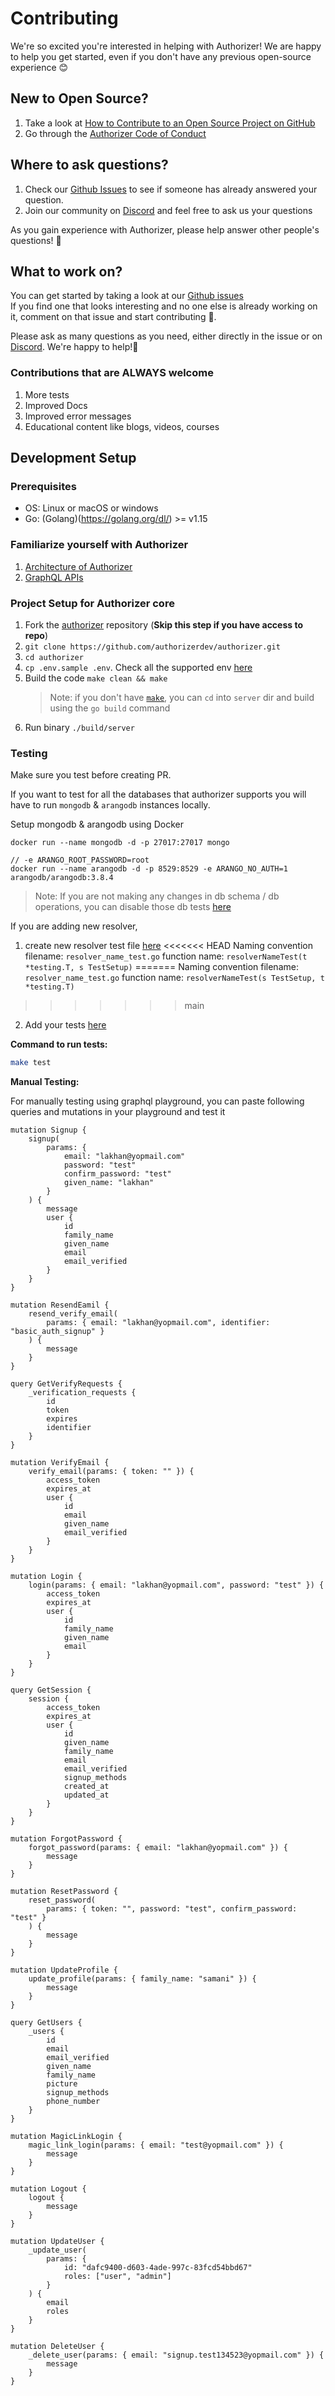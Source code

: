 # Contributing

We're so excited you're interested in helping with Authorizer! We are happy to help you get started, even if you don't have any previous open-source experience :blush:

## New to Open Source?

1. Take a look at [How to Contribute to an Open Source Project on GitHub](https://egghead.io/courses/how-to-contribute-to-an-open-source-project-on-github)
2. Go through the [Authorizer Code of Conduct](https://github.com/authorizerdev/authorizer/blob/main/.github/CODE_OF_CONDUCT.md)

## Where to ask questions?

1. Check our [Github Issues](https://github.com/authorizerdev/authorizer/issues) to see if someone has already answered your question.
2. Join our community on [Discord](https://discord.gg/Zv2D5h6kkK) and feel free to ask us your questions

As you gain experience with Authorizer, please help answer other people's questions! :pray:

## What to work on?

You can get started by taking a look at our [Github issues](https://github.com/authorizerdev/authorizer/issues)  
If you find one that looks interesting and no one else is already working on it, comment on that issue and start contributing 🙂.

Please ask as many questions as you need, either directly in the issue or on [Discord](https://discord.gg/Zv2D5h6kkK). We're happy to help!:raised_hands:

### Contributions that are ALWAYS welcome

1. More tests
2. Improved Docs
3. Improved error messages
4. Educational content like blogs, videos, courses

## Development Setup

### Prerequisites

- OS: Linux or macOS or windows
- Go: (Golang)(https://golang.org/dl/) >= v1.15

### Familiarize yourself with Authorizer

1. [Architecture of Authorizer](http://docs.authorizer.dev/)
2. [GraphQL APIs](https://docs.authorizer.dev/core/graphql-api/)

### Project Setup for Authorizer core

1. Fork the [authorizer](https://github.com/authorizerdev/authorizer) repository (**Skip this step if you have access to repo**)
2. `git clone https://github.com/authorizerdev/authorizer.git`
3. `cd authorizer`
4. `cp .env.sample .env`. Check all the supported env [here](https://docs.authorizer.dev/core/env/)
5. Build the code `make clean && make`
   > Note: if you don't have [`make`](https://www.ibm.com/docs/en/aix/7.2?topic=concepts-make-command), you can `cd` into `server` dir and build using the `go build` command
6. Run binary `./build/server`

### Testing

Make sure you test before creating PR.

If you want to test for all the databases that authorizer supports you will have to run `mongodb` & `arangodb` instances locally.

Setup mongodb & arangodb using Docker

```
docker run --name mongodb -d -p 27017:27017 mongo

// -e ARANGO_ROOT_PASSWORD=root
docker run --name arangodb -d -p 8529:8529 -e ARANGO_NO_AUTH=1 arangodb/arangodb:3.8.4
```

> Note: If you are not making any changes in db schema / db operations, you can disable those db tests [here](https://github.com/authorizerdev/authorizer/blob/main/server/__test__/resolvers_test.go#L14)

If you are adding new resolver,

1. create new resolver test file [here](https://github.com/authorizerdev/authorizer/tree/main/server/__test__)
<<<<<<< HEAD
   Naming convention filename: `resolver_name_test.go` function name: `resolverNameTest(t *testing.T, s TestSetup)`
=======
   Naming convention filename: `resolver_name_test.go` function name: `resolverNameTest(s TestSetup, t *testing.T)`
>>>>>>> main
2. Add your tests [here](https://github.com/authorizerdev/authorizer/blob/main/server/__test__/resolvers_test.go#L38)

**Command to run tests:**

```sh
make test
```

**Manual Testing:**

For manually testing using graphql playground, you can paste following queries and mutations in your playground and test it

```gql
mutation Signup {
	signup(
		params: {
			email: "lakhan@yopmail.com"
			password: "test"
			confirm_password: "test"
			given_name: "lakhan"
		}
	) {
		message
		user {
			id
			family_name
			given_name
			email
			email_verified
		}
	}
}

mutation ResendEamil {
	resend_verify_email(
		params: { email: "lakhan@yopmail.com", identifier: "basic_auth_signup" }
	) {
		message
	}
}

query GetVerifyRequests {
	_verification_requests {
		id
		token
		expires
		identifier
	}
}

mutation VerifyEmail {
	verify_email(params: { token: "" }) {
		access_token
		expires_at
		user {
			id
			email
			given_name
			email_verified
		}
	}
}

mutation Login {
	login(params: { email: "lakhan@yopmail.com", password: "test" }) {
		access_token
		expires_at
		user {
			id
			family_name
			given_name
			email
		}
	}
}

query GetSession {
	session {
		access_token
		expires_at
		user {
			id
			given_name
			family_name
			email
			email_verified
			signup_methods
			created_at
			updated_at
		}
	}
}

mutation ForgotPassword {
	forgot_password(params: { email: "lakhan@yopmail.com" }) {
		message
	}
}

mutation ResetPassword {
	reset_password(
		params: { token: "", password: "test", confirm_password: "test" }
	) {
		message
	}
}

mutation UpdateProfile {
	update_profile(params: { family_name: "samani" }) {
		message
	}
}

query GetUsers {
	_users {
		id
		email
		email_verified
		given_name
		family_name
		picture
		signup_methods
		phone_number
	}
}

mutation MagicLinkLogin {
	magic_link_login(params: { email: "test@yopmail.com" }) {
		message
	}
}

mutation Logout {
	logout {
		message
	}
}

mutation UpdateUser {
	_update_user(
		params: {
			id: "dafc9400-d603-4ade-997c-83fcd54bbd67"
			roles: ["user", "admin"]
		}
	) {
		email
		roles
	}
}

mutation DeleteUser {
	_delete_user(params: { email: "signup.test134523@yopmail.com" }) {
		message
	}
}
```
